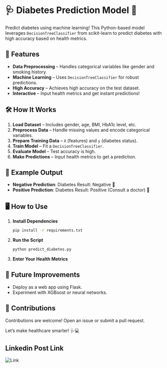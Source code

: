 # 🩺 Diabetes Prediction Model 🧠

Predict diabetes using machine learning! This Python-based model leverages `DecisionTreeClassifier` from scikit-learn to predict diabetes with high accuracy based on health metrics.

## 🚀 Features

- **Data Preprocessing** – Handles categorical variables like gender and smoking history.
- **Machine Learning** – Uses `DecisionTreeClassifier` for robust predictions.
- **High Accuracy** – Achieves high accuracy on the test dataset.
- **Interactive** – Input health metrics and get instant predictions!

## 🛠️ How It Works

1. **Load Dataset** – Includes gender, age, BMI, HbA1c level, etc.
2. **Preprocess Data** – Handle missing values and encode categorical variables.
3. **Prepare Training Data** – `X` (features) and `y` (diabetes status).
4. **Train Model** – Fit a `DecisionTreeClassifier`.
5. **Evaluate Model** – Test accuracy is high.
6. **Make Predictions** – Input health metrics to get a prediction.

## 🎉 Example Output

- **Negative Prediction**: Diabetes Result: Negative 🎉
- **Positive Prediction**: Diabetes Result: Positive (Consult a doctor) 🚨

## 🖥️ How to Use

1. **Install Dependencies** 
    ```bash
    pip install -r requirements.txt
    ```
2. **Run the Script** 
    ```bash
    python predict_diabetes.py
    ```
3. **Enter Your Health Metrics**

## 🚀 Future Improvements

- Deploy as a web app using Flask.
- Experiment with XGBoost or neural networks.

## 🙌 Contributions

Contributions are welcome! Open an issue or submit a pull request.

Let’s make healthcare smarter! 🩺💻

## Linkedin Post Link 
![Link](https://www.linkedin.com/posts/dhruva-41ab612bb_i-am-happy-to-share-that-i-have-completed-activity-7296414158403624961-mtYo?utm_source=share&utm_medium=member_desktop&rcm=ACoAAEzhIxYBSgvi55vAYRgvYGyeMzqQ53U2Guo)

